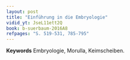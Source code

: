 ```yaml
---
layout: post 
title: "Einführung in die Embryologie"
vidid_yt: JseL11ett2Q
book: b-suerbaum-2016A8
refpages: "S. 519-531, 785-795"
---
```

**Keywords** Embryologie, Morulla, Keimscheiben.
